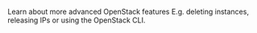 Learn about more advanced OpenStack features E.g. deleting instances, releasing IPs or using the OpenStack CLI.
